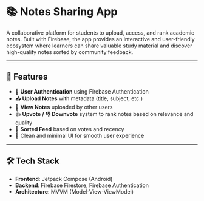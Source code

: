 # 📚 Notes Sharing App

A collaborative platform for students to upload, access, and rank academic notes. Built with Firebase, the app provides an interactive and user-friendly ecosystem where learners can share valuable study material and discover high-quality notes sorted by community feedback.

---

## 🚀 Features

- 🔐 **User Authentication** using Firebase Authentication  
- 📤 **Upload Notes** with metadata (title, subject, etc.)  
- 📖 **View Notes** uploaded by other users  
- 👍 **Upvote / 👎 Downvote** system to rank notes based on relevance and quality  
- 🔄 **Sorted Feed** based on votes and recency  
- 🧾 Clean and minimal UI for smooth user experience

---

## 🛠️ Tech Stack

- **Frontend**: Jetpack Compose (Android)
- **Backend**: Firebase Firestore, Firebase Authentication
- **Architecture**: MVVM (Model-View-ViewModel)
